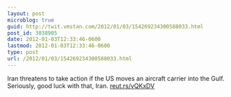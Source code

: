 ```yaml
---
layout: post
microblog: true
guid: http://twit.vmstan.com/2012/01/03/154269234300588033.html
post_id: 3038905
date: 2012-01-03T12:33:46-0600
lastmod: 2012-01-03T12:33:46-0600
type: post
url: /2012/01/03/154269234300588033.html
---
```

Iran threatens to take action if the US moves an aircraft carrier into the Gulf. Seriously, good luck with that, Iran. <a href="http://reut.rs/vQKxDV">reut.rs/vQKxDV</a>
